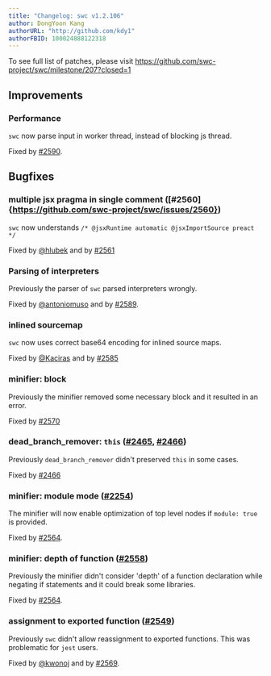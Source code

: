 ```yaml
---
title: "Changelog: swc v1.2.106"
author: DongYoon Kang
authorURL: "http://github.com/kdy1"
authorFBID: 100024888122318
---
```


To see full list of patches, please visit https://github.com/swc-project/swc/milestone/207?closed=1

## Improvements

### Performance

`swc` now parse input in worker thread, instead of blocking js thread.

Fixed by [#2590](https://github.com/swc-project/swc/pull/2590).

## Bugfixes

### multiple jsx pragma in single comment ([#2560]{https://github.com/swc-project/swc/issues/2560})

`swc` now understands `/* @jsxRuntime automatic @jsxImportSource preact */`

Fixed by [@hlubek](https://github.com/hlubek) and by [#2561](https://github.com/swc-project/swc/pull/2561)

### Parsing of interpreters

Previously the parser of `swc` parsed interpreters wrongly.

Fixed by [@antoniomuso](https://github.com/antoniomuso) and by [#2589](https://github.com/swc-project/swc/pull/2589).

### inlined sourcemap

`swc` now uses correct base64 encoding for inlined source maps.

Fixed by [@Kaciras](https://github.com/Kaciras) and by [#2585](https://github.com/swc-project/swc/pull/2585)

### minifier: block

Previously the minifier removed some necessary block and it resulted in an error.

Fixed by [#2570](https://github.com/swc-project/swc/pull/2570)

### dead_branch_remover: `this` ([#2465](https://github.com/swc-project/swc/issues/2465), [#2466](https://github.com/swc-project/swc/issues/2466))

Previously `dead_branch_remover` didn't preserved `this` in some cases.

Fixed by [#2466](https://github.com/swc-project/swc/issues/2466)

### minifier: module mode ([#2254](https://github.com/swc-project/swc/issues/2254))

The minifier will now enable optimization of top level nodes if `module: true` is provided.

Fixed by [#2564](https://github.com/swc-project/swc/pull/2564).

### minifier: depth of function ([#2558](https://github.com/swc-project/swc/issues/2558))

Previously the minifier didn't consider 'depth' of a function declaration while negating if statements and it could break some libraries.

Fixed by [#2564](https://github.com/swc-project/swc/pull/2564).

### assignment to exported function ([#2549](https://github.com/swc-project/swc/issues/2549))

Previously `swc` didn't allow reassignment to exported functions. This was problematic for `jest` users.

Fixed by [@kwonoj](https://github.com/kwonoj) and by [#2569](https://github.com/swc-project/swc/pull/2569).
